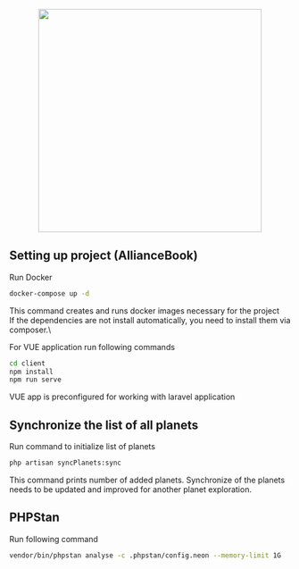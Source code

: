 <p align="center"><a href="https://meetbrackets.com" target="_blank"><img src="https://meetbrackets.com/images/logo.svg" width="400"></a></p>


## Setting up project (AllianceBook)

Run Docker
```bash
docker-compose up -d
```
This command creates and runs docker images necessary for the project\
If the dependencies are not install automatically, you need to install them via composer.\\

For VUE application run following commands
```bash
cd client
npm install
npm run serve
```

VUE app is preconfigured for working with laravel application

## Synchronize the list of all planets

Run command to initialize list of planets

```bash
php artisan syncPlanets:sync
```

This command prints number of added planets. 
Synchronize of the planets needs to be updated and improved for another planet exploration.


## PHPStan

Run following command

```bash
vendor/bin/phpstan analyse -c .phpstan/config.neon --memory-limit 1G
```
